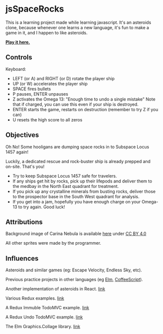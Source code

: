 

# jsSpaceRocks

This is a learning project made while learning javascript.  It's an asteroids clone, because whenever one learns a new language, it's fun to make a game in it, and I happen to like asteroids.

[__Play it here.__](http://bobgeis.github.io/js-space-rocks/)


## Controls

Keyboard:
* LEFT (or A) and RIGHT (or D) rotate the player ship
* UP (or W) accelerates the player ship
* SPACE fires bullets
* P pauses, ENTER unpauses
* Z activates the Omega 13: "Enough time to undo a single mistake" Note that if charged, you can use this even if your ship is destroyed.
* ENTER starts the game, restarts on destruction (remember to try Z if you can)
* U resets the high score to all zeros


## Objectives

Oh No! Some hooligans are dumping space rocks in to Subspace Locus 1457 again!

Luckily, a dedicated rescue and rock-buster ship is already prepped and on-site.  That's you!

* Try to keep Subspace Locus 1457 safe for travelers.
* If any ships get hit by rocks, pick up their lifepods and deliver them to the medbay in the North East quadrant for treatment.
* If you pick up any crystalline minerals from busting rocks, deliver those to the prospector base in the South West quadrant for analysis.
* If you get into a jam, hopefully you have enough charge on your Omega-13 to try again.  Good luck!


## Attributions

Background image of Carina Nebula is available [here](https://commons.wikimedia.org/w/index.php?search=carina+nebula&title=Special:Search&go=Go&uselang=en&searchToken=79al97qlirmupg5bpga22jvj2#/media/File:Carina_Nebula.jpg) under [CC BY 4.0](https://creativecommons.org/licenses/by/4.0/)

All other sprites were made by the programmer.

## Influences

Asteroids and similar games (eg: Escape Velocity, Endless Sky, etc).

Previous practice projects in other languages (eg [Elm](https://github.com/bobgeis/LookOutSpaceRocks), [CoffeeScript](https://github.com/bobgeis/coffeeAsteroids)).

Another implementation of asteroids in React. [link](https://github.com/chriz001/Reacteroids)

Various Redux examples. [link](https://github.com/reactjs/redux/tree/master/examples)

A Redux Immuble TodoMVC example. [link](https://github.com/phacks/redux-todomvc)

A Redux Undo TodoMVC example. [link](https://github.com/omnidan/redux-undo/tree/master/examples/todos-with-undo)

The Elm Graphics.Collage library. [link](https://github.com/evancz/elm-graphics)

